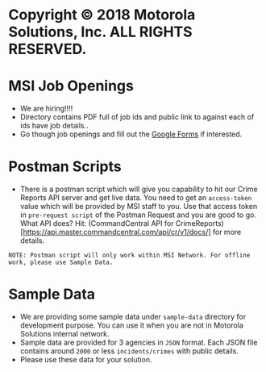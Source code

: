 # Copyright © 2018 Motorola Solutions, Inc. ALL RIGHTS RESERVED.
# MSI Job Openings
- We are hiring!!!! 
- Directory contains PDF full of job ids and public link to against each of ids have job details..
- Go though job openings and fill out the [Google Forms](https://goo.gl/forms/po3EOlbtH7RJndw93) if interested.

# Postman Scripts
- There is a postman script which will give you capability to hit our Crime Reports API server and get live data. You need to get an `access-token` value which will be provided by MSI staff to you. Use that access token in `pre-request script` of the Postman Request and you are good to go. What API does? Hit: (CommandCentral API for CrimeReports)[https://api.master.commandcentral.com/api/cr/v1/docs/] for more details.

```
NOTE: Postman script will only work within MSI Network. For offline work, please use Sample Data.
```

# Sample Data
- We are providing some sample data under `sample-data` directory for development purpose. You can use it when you are not in Motorola Solutions internal network.
- Sample data are provided for 3 agencies in `JSON` format. Each JSON file contains around `2000` or less `incidents/crimes` with public details.
- Please use these data for your solution.

